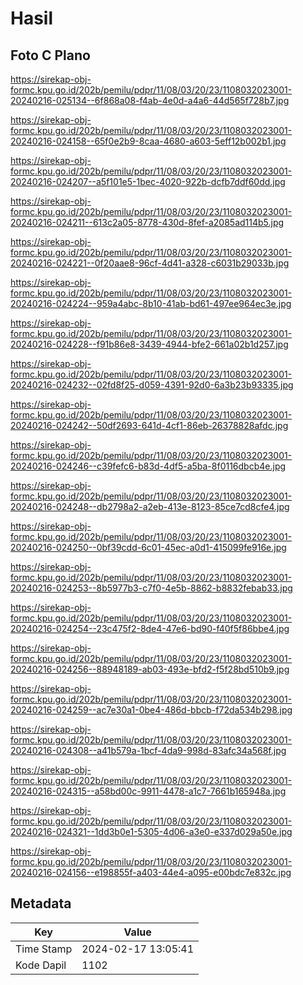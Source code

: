 # Hasil

## Foto C Plano

https://sirekap-obj-formc.kpu.go.id/202b/pemilu/pdpr/11/08/03/20/23/1108032023001-20240216-025134--6f868a08-f4ab-4e0d-a4a6-44d565f728b7.jpg

https://sirekap-obj-formc.kpu.go.id/202b/pemilu/pdpr/11/08/03/20/23/1108032023001-20240216-024158--65f0e2b9-8caa-4680-a603-5eff12b002b1.jpg

https://sirekap-obj-formc.kpu.go.id/202b/pemilu/pdpr/11/08/03/20/23/1108032023001-20240216-024207--a5f101e5-1bec-4020-922b-dcfb7ddf60dd.jpg

https://sirekap-obj-formc.kpu.go.id/202b/pemilu/pdpr/11/08/03/20/23/1108032023001-20240216-024211--613c2a05-8778-430d-8fef-a2085ad114b5.jpg

https://sirekap-obj-formc.kpu.go.id/202b/pemilu/pdpr/11/08/03/20/23/1108032023001-20240216-024221--0f20aae8-96cf-4d41-a328-c6031b29033b.jpg

https://sirekap-obj-formc.kpu.go.id/202b/pemilu/pdpr/11/08/03/20/23/1108032023001-20240216-024224--959a4abc-8b10-41ab-bd61-497ee964ec3e.jpg

https://sirekap-obj-formc.kpu.go.id/202b/pemilu/pdpr/11/08/03/20/23/1108032023001-20240216-024228--f91b86e8-3439-4944-bfe2-661a02b1d257.jpg

https://sirekap-obj-formc.kpu.go.id/202b/pemilu/pdpr/11/08/03/20/23/1108032023001-20240216-024232--02fd8f25-d059-4391-92d0-6a3b23b93335.jpg

https://sirekap-obj-formc.kpu.go.id/202b/pemilu/pdpr/11/08/03/20/23/1108032023001-20240216-024242--50df2693-641d-4cf1-86eb-26378828afdc.jpg

https://sirekap-obj-formc.kpu.go.id/202b/pemilu/pdpr/11/08/03/20/23/1108032023001-20240216-024246--c39fefc6-b83d-4df5-a5ba-8f0116dbcb4e.jpg

https://sirekap-obj-formc.kpu.go.id/202b/pemilu/pdpr/11/08/03/20/23/1108032023001-20240216-024248--db2798a2-a2eb-413e-8123-85ce7cd8cfe4.jpg

https://sirekap-obj-formc.kpu.go.id/202b/pemilu/pdpr/11/08/03/20/23/1108032023001-20240216-024250--0bf39cdd-6c01-45ec-a0d1-415099fe916e.jpg

https://sirekap-obj-formc.kpu.go.id/202b/pemilu/pdpr/11/08/03/20/23/1108032023001-20240216-024253--8b5977b3-c7f0-4e5b-8862-b8832febab33.jpg

https://sirekap-obj-formc.kpu.go.id/202b/pemilu/pdpr/11/08/03/20/23/1108032023001-20240216-024254--23c475f2-8de4-47e6-bd90-f40f5f86bbe4.jpg

https://sirekap-obj-formc.kpu.go.id/202b/pemilu/pdpr/11/08/03/20/23/1108032023001-20240216-024256--88948189-ab03-493e-bfd2-f5f28bd510b9.jpg

https://sirekap-obj-formc.kpu.go.id/202b/pemilu/pdpr/11/08/03/20/23/1108032023001-20240216-024259--ac7e30a1-0be4-486d-bbcb-f72da534b298.jpg

https://sirekap-obj-formc.kpu.go.id/202b/pemilu/pdpr/11/08/03/20/23/1108032023001-20240216-024308--a41b579a-1bcf-4da9-998d-83afc34a568f.jpg

https://sirekap-obj-formc.kpu.go.id/202b/pemilu/pdpr/11/08/03/20/23/1108032023001-20240216-024315--a58bd00c-9911-4478-a1c7-7661b165948a.jpg

https://sirekap-obj-formc.kpu.go.id/202b/pemilu/pdpr/11/08/03/20/23/1108032023001-20240216-024321--1dd3b0e1-5305-4d06-a3e0-e337d029a50e.jpg

https://sirekap-obj-formc.kpu.go.id/202b/pemilu/pdpr/11/08/03/20/23/1108032023001-20240216-024156--e198855f-a403-44e4-a095-e00bdc7e832c.jpg


## Metadata

| Key        | Value               |
| ---------- | ------------------- |
| Time Stamp | 2024-02-17 13:05:41 |
| Kode Dapil | 1102                |



